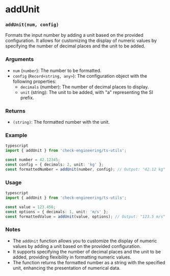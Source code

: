 # addUnit

### `addUnit(num, config)`

Formats the input number by adding a unit based on the provided configuration. It allows for customizing the display of numeric values by specifying the number of decimal places and the unit to be added.

### Arguments

* `num` (`number`): The number to be formatted.
* `config` (`Record<string, any>`): The configuration object with the following properties:
  * `decimals` (number): The number of decimal places to display.
  * `unit` (string): The unit to be added, with "a" representing the SI prefix.

### Returns

* `(string)`: The formatted number with the unit.

### Example

```typescript
typescript
import { addUnit } from 'check-engineering/ts-utils';

const number = 42.12345;
const config = { decimals: 2, unit: 'kg' };
const formattedNumber = addUnit(number, config); // Output: "42.12 kg"
```

### Usage

```typescript
typescript
import { addUnit } from 'check-engineering/ts-utils';

const value = 123.456;
const options = { decimals: 1, unit: 'm/s' };
const formattedValue = addUnit(value, options); // Output: "123.5 m/s"
```

### Notes

* The `addUnit` function allows you to customize the display of numeric values by adding a unit based on the provided configuration.
* It supports specifying the number of decimal places and the unit to be added, providing flexibility in formatting numeric values.
* The function returns the formatted number as a string with the specified unit, enhancing the presentation of numerical data.
